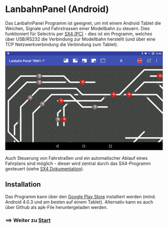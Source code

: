 
# LanbahnPanel (Android)

Das LanbahnPanel Programm ist geeignet, um mit einem Android Tablet  die Weichen, Signale und Fahrstrassen einer Modellbahn zu steuern. Dies funktioniert für Selectrix per [SX4 (PC)](https://opensx.net/sx4) - dies ist ein Programm, welches über USB/RS232 die Verbindung zur Modellbahn herstellt (und über eine TCP Netzwerkverbindung die Verbindung zum Tablet).

![](lbpanel1.png)

Auch Steuerung von Fahrstraßen und ein automatischer Ablauf eines Fahrplans sind möglich - dieser wird zentral durch das SX4-Programm gesteuert (siehe [SX4 Dokumentation](https://michael71.github.io/SX4)).
  
## Installation
Das Programm kann über den [Google Play Store](https://play.google.com/store/apps/details?id=de.blankedv.lanbahnpanel) installiert werden (mind. Android 4.0.3 und am besten auf einem Tablet). Alternativ kann es auch über Github als apk-File heruntergeladen werden.



### ==> Weiter zu [Start](01-Start.md)



